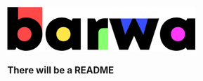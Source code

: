 <img src="https://raw.githubusercontent.com/krisluczka/barwa/master/barwa_logo.png" height="100px"/>

## There will be a README
